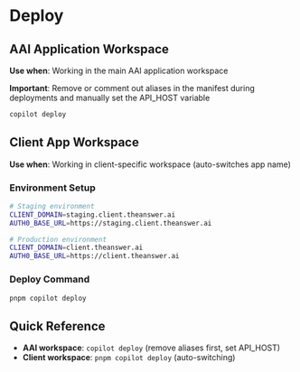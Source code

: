 # Deploy

## AAI Application Workspace

**Use when**: Working in the main AAI application workspace

**Important**: Remove or comment out aliases in the manifest during deployments and manually set the API_HOST variable

```bash
copilot deploy
```

## Client App Workspace

**Use when**: Working in client-specific workspace (auto-switches app name)

### Environment Setup

```bash
# Staging environment
CLIENT_DOMAIN=staging.client.theanswer.ai
AUTH0_BASE_URL=https://staging.client.theanswer.ai

# Production environment
CLIENT_DOMAIN=client.theanswer.ai
AUTH0_BASE_URL=https://client.theanswer.ai
```

### Deploy Command

```bash
pnpm copilot deploy
```

## Quick Reference

-   **AAI workspace**: `copilot deploy` (remove aliases first, set API_HOST)
-   **Client workspace**: `pnpm copilot deploy` (auto-switching)
